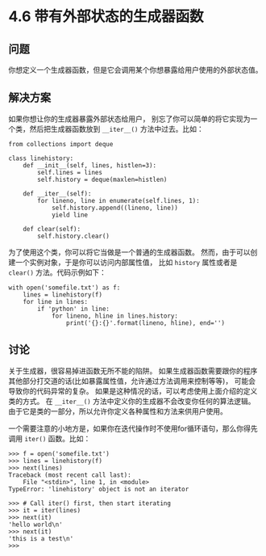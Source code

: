 

# 4.6 带有外部状态的生成器函数

## 问题

你想定义一个生成器函数，但是它会调用某个你想暴露给用户使用的外部状态值。

## 解决方案

如果你想让你的生成器暴露外部状态给用户， 别忘了你可以简单的将它实现为一个类，然后把生成器函数放到 `__iter__()` 方法中过去。比如：

    
    
    from collections import deque
    
    class linehistory:
        def __init__(self, lines, histlen=3):
            self.lines = lines
            self.history = deque(maxlen=histlen)
    
        def __iter__(self):
            for lineno, line in enumerate(self.lines, 1):
                self.history.append((lineno, line))
                yield line
    
        def clear(self):
            self.history.clear()
    

为了使用这个类，你可以将它当做是一个普通的生成器函数。 然而，由于可以创建一个实例对象，于是你可以访问内部属性值， 比如 `history` 属性或者是
`clear()` 方法。代码示例如下：

    
    
    with open('somefile.txt') as f:
        lines = linehistory(f)
        for line in lines:
            if 'python' in line:
                for lineno, hline in lines.history:
                    print('{}:{}'.format(lineno, hline), end='')
    

## 讨论

关于生成器，很容易掉进函数无所不能的陷阱。 如果生成器函数需要跟你的程序其他部分打交道的话(比如暴露属性值，允许通过方法调用来控制等等)，
可能会导致你的代码异常的复杂。 如果是这种情况的话，可以考虑使用上面介绍的定义类的方式。 在 `__iter__()`
方法中定义你的生成器不会改变你任何的算法逻辑。 由于它是类的一部分，所以允许你定义各种属性和方法来供用户使用。

一个需要注意的小地方是，如果你在迭代操作时不使用for循环语句，那么你得先调用 `iter()` 函数。比如：

    
    
    >>> f = open('somefile.txt')
    >>> lines = linehistory(f)
    >>> next(lines)
    Traceback (most recent call last):
        File "<stdin>", line 1, in <module>
    TypeError: 'linehistory' object is not an iterator
    
    >>> # Call iter() first, then start iterating
    >>> it = iter(lines)
    >>> next(it)
    'hello world\n'
    >>> next(it)
    'this is a test\n'
    >>>
    

